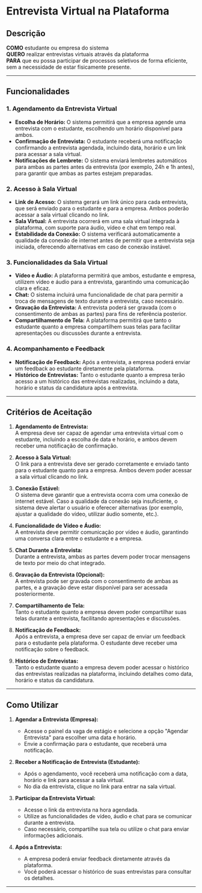 # Entrevista Virtual na Plataforma

## Descrição

**COMO** estudante ou empresa do sistema  
**QUERO** realizar entrevistas virtuais através da plataforma  
**PARA** que eu possa participar de processos seletivos de forma eficiente, sem a necessidade de estar fisicamente presente.

---

## Funcionalidades

### 1. **Agendamento da Entrevista Virtual**
   - **Escolha de Horário:** O sistema permitirá que a empresa agende uma entrevista com o estudante, escolhendo um horário disponível para ambos.
   - **Confirmação de Entrevista:** O estudante receberá uma notificação confirmando a entrevista agendada, incluindo data, horário e um link para acessar a sala virtual.
   - **Notificações de Lembrete:** O sistema enviará lembretes automáticos para ambas as partes antes da entrevista (por exemplo, 24h e 1h antes), para garantir que ambas as partes estejam preparadas.

### 2. **Acesso à Sala Virtual**
   - **Link de Acesso:** O sistema gerará um link único para cada entrevista, que será enviado para o estudante e para a empresa. Ambos poderão acessar a sala virtual clicando no link.
   - **Sala Virtual:** A entrevista ocorrerá em uma sala virtual integrada à plataforma, com suporte para áudio, vídeo e chat em tempo real.
   - **Estabilidade da Conexão:** O sistema verificará automaticamente a qualidade da conexão de internet antes de permitir que a entrevista seja iniciada, oferecendo alternativas em caso de conexão instável.

### 3. **Funcionalidades da Sala Virtual**
   - **Vídeo e Áudio:** A plataforma permitirá que ambos, estudante e empresa, utilizem vídeo e áudio para a entrevista, garantindo uma comunicação clara e eficaz.
   - **Chat:** O sistema incluirá uma funcionalidade de chat para permitir a troca de mensagens de texto durante a entrevista, caso necessário.
   - **Gravação da Entrevista:** A entrevista poderá ser gravada (com o consentimento de ambas as partes) para fins de referência posterior.
   - **Compartilhamento de Tela:** A plataforma permitirá que tanto o estudante quanto a empresa compartilhem suas telas para facilitar apresentações ou discussões durante a entrevista.

### 4. **Acompanhamento e Feedback**
   - **Notificação de Feedback:** Após a entrevista, a empresa poderá enviar um feedback ao estudante diretamente pela plataforma.
   - **Histórico de Entrevistas:** Tanto o estudante quanto a empresa terão acesso a um histórico das entrevistas realizadas, incluindo a data, horário e status da candidatura após a entrevista.

---

## Critérios de Aceitação

1. **Agendamento de Entrevista:**  
   A empresa deve ser capaz de agendar uma entrevista virtual com o estudante, incluindo a escolha de data e horário, e ambos devem receber uma notificação de confirmação.

2. **Acesso à Sala Virtual:**  
   O link para a entrevista deve ser gerado corretamente e enviado tanto para o estudante quanto para a empresa. Ambos devem poder acessar a sala virtual clicando no link.

3. **Conexão Estável:**  
   O sistema deve garantir que a entrevista ocorra com uma conexão de internet estável. Caso a qualidade da conexão seja insuficiente, o sistema deve alertar o usuário e oferecer alternativas (por exemplo, ajustar a qualidade do vídeo, utilizar áudio somente, etc.).

4. **Funcionalidade de Vídeo e Áudio:**  
   A entrevista deve permitir comunicação por vídeo e áudio, garantindo uma conversa clara entre o estudante e a empresa.

5. **Chat Durante a Entrevista:**  
   Durante a entrevista, ambas as partes devem poder trocar mensagens de texto por meio do chat integrado.

6. **Gravação da Entrevista (Opcional):**  
   A entrevista pode ser gravada com o consentimento de ambas as partes, e a gravação deve estar disponível para ser acessada posteriormente.

7. **Compartilhamento de Tela:**  
   Tanto o estudante quanto a empresa devem poder compartilhar suas telas durante a entrevista, facilitando apresentações e discussões.

8. **Notificação de Feedback:**  
   Após a entrevista, a empresa deve ser capaz de enviar um feedback para o estudante pela plataforma. O estudante deve receber uma notificação sobre o feedback.

9. **Histórico de Entrevistas:**  
   Tanto o estudante quanto a empresa devem poder acessar o histórico das entrevistas realizadas na plataforma, incluindo detalhes como data, horário e status da candidatura.

---

## Como Utilizar

1. **Agendar a Entrevista (Empresa):**  
   - Acesse o painel da vaga de estágio e selecione a opção "Agendar Entrevista" para escolher uma data e horário.
   - Envie a confirmação para o estudante, que receberá uma notificação.

2. **Receber a Notificação de Entrevista (Estudante):**  
   - Após o agendamento, você receberá uma notificação com a data, horário e link para acessar a sala virtual.
   - No dia da entrevista, clique no link para entrar na sala virtual.

3. **Participar da Entrevista Virtual:**  
   - Acesse o link da entrevista na hora agendada.
   - Utilize as funcionalidades de vídeo, áudio e chat para se comunicar durante a entrevista.
   - Caso necessário, compartilhe sua tela ou utilize o chat para enviar informações adicionais.

4. **Após a Entrevista:**  
   - A empresa poderá enviar feedback diretamente através da plataforma.
   - Você poderá acessar o histórico de suas entrevistas para consultar os detalhes.

---